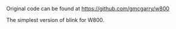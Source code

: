 Original code can be found at https://github.com/gmcgarry/w800

The simplest version of blink for W800.
